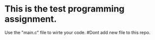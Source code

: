 # This is the test programming assignment.
Use the "main.c" file to wirte your code.
#Dont add new file to this repo.
